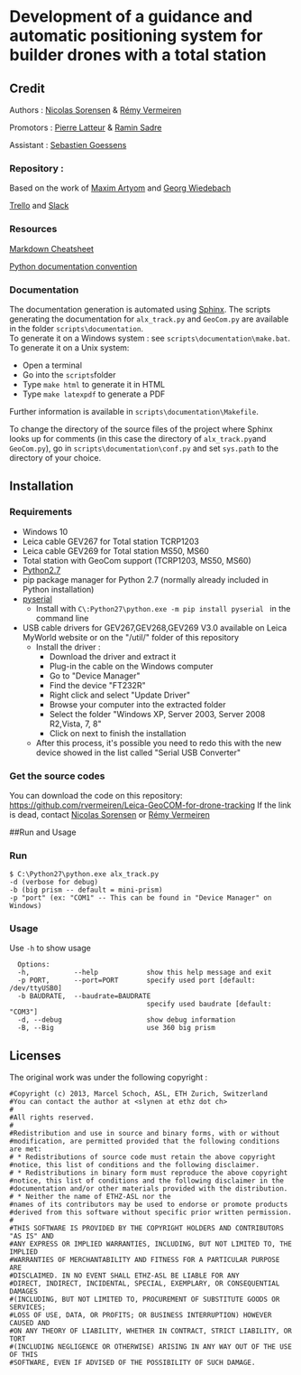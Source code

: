# Development of a guidance and automatic positioning system for builder drones with a total station

## Credit

Authors : [Nicolas Sorensen](https://github.com/nicolassorensen/) & [Rémy Vermeiren](https://github.com/rvermeiren/)

Promotors : [Pierre Latteur](https://uclouvain.be/fr/repertoires/pierre.latteur) & [Ramin Sadre](https://uclouvain.be/fr/repertoires/ramin.sadre)

Assistant : [Sebastien Goessens](https://uclouvain.be/fr/repertoires/sebastien.goessens)

### Repository :

Based on the work of [Maxim Artyom](https://github.com/art-mx/leica_ros_sph) and [Georg Wiedebach](https://github.com/georgwi/leica_ros_sph)

[Trello](https://trello.com/b/cHMLdS54/m%C3%A9moire) and [Slack](https://tfebuildingwithdrones.slack.com/)

### Resources

[Markdown Cheatsheet](https://github.com/adam-p/markdown-here/wiki/Markdown-Cheatsheet)

[Python documentation convention](https://www.python.org/dev/peps/pep-0258/)

### Documentation

The documentation generation is automated using [Sphinx](http://www.sphinx-doc.org/en/master/).
The scripts generating the documentation for ```alx_track.py``` and ```GeoCom.py``` are available in the folder ```scripts\documentation```.  
To generate it on a Windows system : see ```scripts\documentation\make.bat```.  
To generate it on a Unix system:

* Open a terminal
* Go into the ```scripts```folder
* Type ```make html``` to generate it in HTML
* Type ```make latexpdf``` to generate a PDF

Further information is available in ```scripts\documentation\Makefile```.

To change the directory of the source files of the project where Sphinx looks up for comments (in this case the directory of ```alx_track.py```and ```GeoCom.py```), go in ```scripts\documentation\conf.py``` and set ```sys.path``` to the directory of your choice.

## Installation
### Requirements
* Windows 10
* Leica cable GEV267 for Total station TCRP1203
* Leica cable GEV269 for Total station MS50, MS60
* Total station with GeoCom support (TCRP1203, MS50, MS60)
* [Python2.7](https://www.python.org/download/releases/2.7/)
* pip package manager for Python 2.7 (normally already included in Python installation)
* [pyserial](https://pypi.python.org/pypi/pyserial/2.7)
    *  Install with ```C\:Python27\python.exe -m pip install pyserial ``` in the command line
* USB cable drivers for GEV267,GEV268,GEV269 V3.0 available on Leica MyWorld website or on the "/util/" folder of this repository
    * Install the driver :
        * Download the driver and extract it
        * Plug-in the cable on the Windows computer
        * Go to "Device Manager"
        * Find the device "FT232R"
        * Right click and select "Update Driver"
        * Browse your computer into the extracted folder
        * Select the folder "Windows XP, Server 2003, Server 2008 R2,Vista, 7, 8"
        * Click on next to finish the installation
    * After this process, it's possible you need to redo this with the new device showed in the list called "Serial USB Converter"

### Get the source codes

You can download the code on this repository:
https://github.com/rvermeiren/Leica-GeoCOM-for-drone-tracking
If the link is dead, contact [Nicolas Sorensen](https://github.com/nicolassorensen/) or [Rémy Vermeiren](https://github.com/rvermeiren/)

##Run and Usage
### Run
```
$ C:\Python27\python.exe alx_track.py
-d (verbose for debug)
-b (big prism -- default = mini-prism)
-p "port" (ex: "COM1" -- This can be found in "Device Manager" on Windows)

```
### Usage
Use ```-h``` to show usage
```
  Options:
  -h,           --help            show this help message and exit
  -p PORT,      --port=PORT       specify used port [default: /dev/ttyUSB0]
  -b BAUDRATE,  --baudrate=BAUDRATE
                                  specify used baudrate [default: "COM3"]
  -d, --debug                     show debug information
  -B, --Big                       use 360 big prism
  ```
## Licenses

The original work was under the following copyright :

```
#Copyright (c) 2013, Marcel Schoch, ASL, ETH Zurich, Switzerland
#You can contact the author at <slynen at ethz dot ch>
#
#All rights reserved.
#
#Redistribution and use in source and binary forms, with or without
#modification, are permitted provided that the following conditions are met:
# * Redistributions of source code must retain the above copyright
#notice, this list of conditions and the following disclaimer.
# * Redistributions in binary form must reproduce the above copyright
#notice, this list of conditions and the following disclaimer in the
#documentation and/or other materials provided with the distribution.
# * Neither the name of ETHZ-ASL nor the
#names of its contributors may be used to endorse or promote products
#derived from this software without specific prior written permission.
#
#THIS SOFTWARE IS PROVIDED BY THE COPYRIGHT HOLDERS AND CONTRIBUTORS "AS IS" AND
#ANY EXPRESS OR IMPLIED WARRANTIES, INCLUDING, BUT NOT LIMITED TO, THE IMPLIED
#WARRANTIES OF MERCHANTABILITY AND FITNESS FOR A PARTICULAR PURPOSE ARE
#DISCLAIMED. IN NO EVENT SHALL ETHZ-ASL BE LIABLE FOR ANY
#DIRECT, INDIRECT, INCIDENTAL, SPECIAL, EXEMPLARY, OR CONSEQUENTIAL DAMAGES
#(INCLUDING, BUT NOT LIMITED TO, PROCUREMENT OF SUBSTITUTE GOODS OR SERVICES;
#LOSS OF USE, DATA, OR PROFITS; OR BUSINESS INTERRUPTION) HOWEVER CAUSED AND
#ON ANY THEORY OF LIABILITY, WHETHER IN CONTRACT, STRICT LIABILITY, OR TORT
#(INCLUDING NEGLIGENCE OR OTHERWISE) ARISING IN ANY WAY OUT OF THE USE OF THIS
#SOFTWARE, EVEN IF ADVISED OF THE POSSIBILITY OF SUCH DAMAGE.
```
